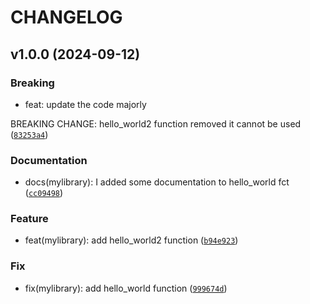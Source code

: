 # CHANGELOG

## v1.0.0 (2024-09-12)

### Breaking

* feat: update the code majorly

BREAKING CHANGE: hello_world2 function removed it cannot be used ([`83253a4`](https://github.com/marcdeslis/mylibrary/commit/83253a4dcba00b89252444436a11ebd354d31448))

### Documentation

* docs(mylibrary): I added some documentation to hello_world fct ([`cc09498`](https://github.com/marcdeslis/mylibrary/commit/cc094989d878794a1e86a140462f39a49fc84473))

### Feature

* feat(mylibrary): add hello_world2 function ([`b94e923`](https://github.com/marcdeslis/mylibrary/commit/b94e923f7f917548a47664b256a73d38f7707620))

### Fix

* fix(mylibrary): add hello_world function ([`999674d`](https://github.com/marcdeslis/mylibrary/commit/999674d9a0632c8cbe692cfdbed06bb0fc0b4ec6))
